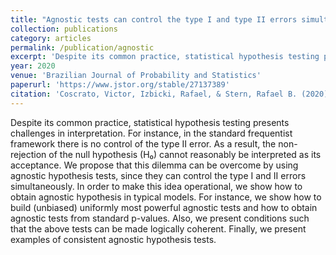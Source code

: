 ```yaml
---
title: "Agnostic tests can control the type I and type II errors simultaneously"
collection: publications
category: articles
permalink: /publication/agnostic
excerpt: 'Despite its common practice, statistical hypothesis testing presents challenges in interpretation. For instance, in the standard frequentist framework there is no control of the type II error. As a result, the non-rejection of the null hypothesis (H₀) cannot reasonably be interpreted as its acceptance. We propose that this dilemma can be overcome by using agnostic hypothesis tests, since they can control the type I and II errors simultaneously. In order to make this idea operational, we show how to obtain agnostic hypothesis in typical models. For instance, we show how to build (unbiased) uniformly most powerful agnostic tests and how to obtain agnostic tests from standard p-values. Also, we present conditions such that the above tests can be made logically coherent. Finally, we present examples of consistent agnostic hypothesis tests.'
year: 2020
venue: 'Brazilian Journal of Probability and Statistics'
paperurl: 'https://www.jstor.org/stable/27137389'
citation: 'Coscrato, Victor, Izbicki, Rafael, & Stern, Rafael B. (2020). "Agnostic tests can control the type I and type II errors simultaneously." <i>Brazilian Journal of Probability and Statistics</i>, 34(2), 230-250.'
---
```


Despite its common practice, statistical hypothesis testing presents challenges in interpretation. For instance, in the standard frequentist framework there is no control of the type II error. As a result, the non-rejection of the null hypothesis (H₀) cannot reasonably be interpreted as its acceptance. We propose that this dilemma can be overcome by using agnostic hypothesis tests, since they can control the type I and II errors simultaneously. In order to make this idea operational, we show how to obtain agnostic hypothesis in typical models. For instance, we show how to build (unbiased) uniformly most powerful agnostic tests and how to obtain agnostic tests from standard p-values. Also, we present conditions such that the above tests can be made logically coherent. Finally, we present examples of consistent agnostic hypothesis tests.